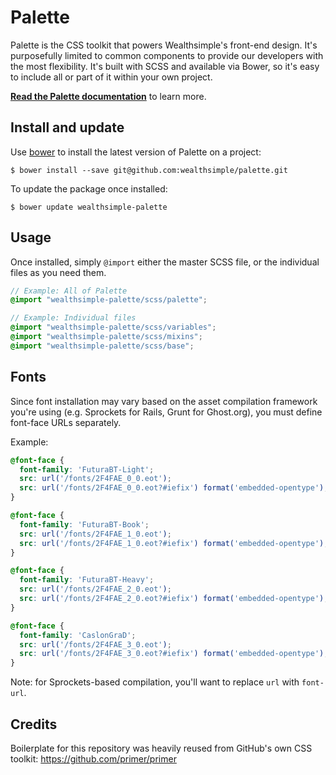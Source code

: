 # Palette

Palette is the CSS toolkit that powers Wealthsimple's front-end design. It's purposefully limited to common components to provide our developers with the most flexibility. It's built with SCSS and available via Bower, so it's easy to include all or part of it within your own project.

[**Read the Palette documentation**](http://palette.wealthsimple.com/) to learn more.

## Install and update

Use [bower](http://bower.io/) to install the latest version of Palette on a project:

```
$ bower install --save git@github.com:wealthsimple/palette.git
```

To update the package once installed:

```
$ bower update wealthsimple-palette
```

## Usage

Once installed, simply `@import` either the master SCSS file, or the individual files as you need them.

```scss
// Example: All of Palette
@import "wealthsimple-palette/scss/palette";

// Example: Individual files
@import "wealthsimple-palette/scss/variables";
@import "wealthsimple-palette/scss/mixins";
@import "wealthsimple-palette/scss/base";
```

## Fonts

Since font installation may vary based on the asset compilation framework you're using (e.g. Sprockets for Rails, Grunt for Ghost.org), you must define font-face URLs separately.

Example:

```scss
@font-face {
  font-family: 'FuturaBT-Light';
  src: url('/fonts/2F4FAE_0_0.eot');
  src: url('/fonts/2F4FAE_0_0.eot?#iefix') format('embedded-opentype'),url('/fonts/2F4FAE_0_0.woff2') format('woff2'),url('/fonts/2F4FAE_0_0.woff') format('woff'),url('/fonts/2F4FAE_0_0.ttf') format('truetype');
}

@font-face {
  font-family: 'FuturaBT-Book';
  src: url('/fonts/2F4FAE_1_0.eot');
  src: url('/fonts/2F4FAE_1_0.eot?#iefix') format('embedded-opentype'),url('/fonts/2F4FAE_1_0.woff2') format('woff2'),url('/fonts/2F4FAE_1_0.woff') format('woff'),url('/fonts/2F4FAE_1_0.ttf') format('truetype');
}

@font-face {
  font-family: 'FuturaBT-Heavy';
  src: url('/fonts/2F4FAE_2_0.eot');
  src: url('/fonts/2F4FAE_2_0.eot?#iefix') format('embedded-opentype'),url('/fonts/2F4FAE_2_0.woff2') format('woff2'),url('/fonts/2F4FAE_2_0.woff') format('woff'),url('/fonts/2F4FAE_2_0.ttf') format('truetype');
}

@font-face {
  font-family: 'CaslonGraD';
  src: url('/fonts/2F4FAE_3_0.eot');
  src: url('/fonts/2F4FAE_3_0.eot?#iefix') format('embedded-opentype'),url('/fonts/2F4FAE_3_0.woff2') format('woff2'),url('/fonts/2F4FAE_3_0.woff') format('woff'),url('/fonts/2F4FAE_3_0.ttf') format('truetype');
}
```

Note: for Sprockets-based compilation, you'll want to replace `url` with `font-url`.

## Credits

Boilerplate for this repository was heavily reused from GitHub's own CSS toolkit: https://github.com/primer/primer
